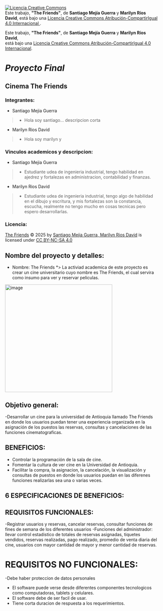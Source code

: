 <a rel="license" href="https://creativecommons.org/licenses/by-sa/4.0/">
  <img alt="Licencia Creative Commons" style="border-width:0"
       src="https://i.creativecommons.org/l/by-sa/4.0/88x31.png" />
</a>
<br />
Este trabajo, <strong>"The Friends"</strong>, de <strong>Santiago Mejía Guerra</strong> y <strong>Marilyn Ríos David</strong>, 
está bajo una 
<a rel="license" href="https://creativecommons.org/licenses/by-sa/4.0/">
  Licencia Creative Commons Atribución-CompartirIgual 4.0 Internacional
</a>.

Este trabajo, **"The Friends"**, de **Santiago Mejía Guerra** y **Marilyn Ríos David**,  
está bajo una [Licencia Creative Commons Atribución-CompartirIgual 4.0 Internacional](https://creativecommons.org/licenses/by-sa/4.0/).


# *Proyecto Final*
## **Cinema The Friends**

### Integrantes:
* Santiago Mejia Guerra
>* Hola soy santiago... descripcion corta
* Marilyn Rios David
>* Hola soy marilyn y 

### Vinculos academicos y descripcion:
* Santiago Mejia Guerra
>* Estudiante udea de ingenieria industrial, tengo habilidad en ajedrez y fortalezas en administracion, contabilidad y finanzas.

* Marilyn Rios David
>* Estudiante udea de ingenieria industrial, tengo algo de habilidad en el dibujo y escritura, y mis fortalezas son la constancia, escucha, realmente no tengo mucho en cosas tecnicas pero espero desarrollarlas.

### Licencia:
<a href="https://github.com/santiagomejia3-glitch/The-Friends">The Friends</a> © 2025 by <a href="https://github.com/santiagomejia3-glitch,https://github.com/marilynrios-dev">Santiago Mejia Guerra, Marilyn Rios David</a> is licensed under <a href="https://creativecommons.org/licenses/by-nc-sa/4.0/">CC BY-NC-SA 4.0</a><img src="https://mirrors.creativecommons.org/presskit/icons/cc.svg" alt="" style="max-width: 1em;max-height:1em;margin-left: .2em;"><img src="https://mirrors.creativecommons.org/presskit/icons/by.svg" alt="" style="max-width: 1em;max-height:1em;margin-left: .2em;"><img src="https://mirrors.creativecommons.org/presskit/icons/nc.svg" alt="" style="max-width: 1em;max-height:1em;margin-left: .2em;"><img src="https://mirrors.creativecommons.org/presskit/icons/sa.svg" alt="" style="max-width: 1em;max-height:1em;margin-left: .2em;">

## Nombre del proyecto y detalles: 
* Nombre: The Friends
*> La activiad academica de este proyecto es crear un cine universitario cuyo nombre es The Friends, el cual servira como insumo para ver y reservar peliculas. 
<img width="352" height="352" alt="image" src="https://github.com/user-attachments/assets/b7282ccb-fcbc-4d8e-a770-302e243c15e4" />

## Objetivo general: 
-Desarrollar un cine para la universidad de Antioquia llamado The Friends en donde los usuarios puedan tener una experiencia organizada en la asignación de los puestos  las reservas, consultas y  cancelaciones de las funciones cinematograficas.
## BENEFICIOS:
- Controlar la programación  de la sala de cine.
- Fomentar la cultura de ver cine en la Universidad de Antioquia.
- Facilitar la compra, la asignacion, la cancelación, la visualización y consultas  de puestos en donde los usuarios puedan en las diferenes funciones  realizarlas sea una o varias veces.
## 6 ESPECIFICACIONES DE BENEFICIOS:
## REQUISITOS FUNCIONALES: 
-Registrar usuarios y reservas, cancelar reservas, consultar funciones de fines de semana de los diferentes usuarios
-Funciones del administrador: llevar control estadistico de totales de reservas asignadas, tiquetes vendidos, reservas realizadas, pago realizado, promedio de venta diaria del cine, usuarios con mayor cantidad de mayor y menor cantidad de reservas.
# REQUISITOS NO FUNCIONALES: 
-Debe haber proteccion de datos personales
- El software puede verse desde diferentes componentes tecnologicos como computadoras, tablets y celulares.
- El software debe de ser facil de usar.
- Tiene corta duracion de respuesta  a los requerimientos.

